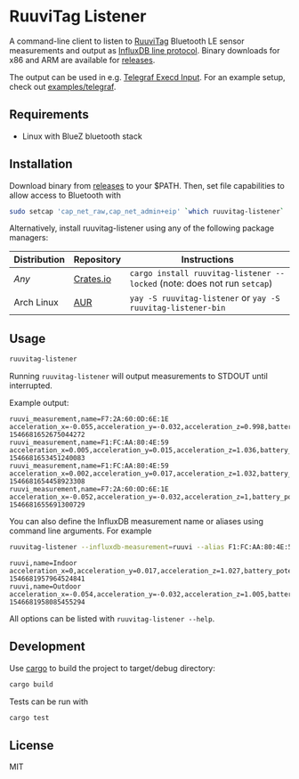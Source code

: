 # RuuviTag Listener

A command-line client to listen to [RuuviTag](https://ruuvi.com) Bluetooth LE sensor measurements and output as [InfluxDB line protocol](https://docs.influxdata.com/influxdb/v1.7/write_protocols/line_protocol_reference/). Binary downloads for x86 and ARM are available for [releases](https://github.com/lautis/ruuvitag-listener/releases).

The output can be used in e.g. [Telegraf Execd Input](https://github.com/influxdata/telegraf/tree/master/plugins/inputs/execd). For an example setup, check out [examples/telegraf](./examples/telegraf/README.md).

## Requirements

* Linux with BlueZ bluetooth stack

## Installation

Download binary from [releases](https://github.com/lautis/ruuvitag-listener/releases) to your $PATH. Then, set file capabilities to allow access to Bluetooth with

```sh
sudo setcap 'cap_net_raw,cap_net_admin+eip' `which ruuvitag-listener`
```

Alternatively, install ruuvitag-listener using any of the following package managers:

| Distribution  | Repository  | Instructions                                                             |
| ------------- | ----------- | ------------------------------------------------------------------------ |
| *Any*         | [Crates.io] | `cargo install ruuvitag-listener --locked` (note: does not run `setcap`) |
| Arch Linux    | [AUR]       | `yay -S ruuvitag-listener` or `yay -S ruuvitag-listener-bin`             |


[AUR]: https://aur.archlinux.org/packages/ruuvitag-listener
[Crates.io]: https://crates.io/crates/ruuvitag-listener

## Usage

```sh
ruuvitag-listener
```

Running `ruuvitag-listener` will output measurements to STDOUT until interrupted.

Example output:

```
ruuvi_measurement,name=F7:2A:60:0D:6E:1E acceleration_x=-0.055,acceleration_y=-0.032,acceleration_z=0.998,battery_potential=3.007,humidity=19.5,pressure=101.481,temperature=19.63 1546681652675044272
ruuvi_measurement,name=F1:FC:AA:80:4E:59 acceleration_x=0.005,acceleration_y=0.015,acceleration_z=1.036,battery_potential=2.989,humidity=17.5,pressure=101.536,temperature=21.97 1546681653451240083
ruuvi_measurement,name=F1:FC:AA:80:4E:59 acceleration_x=0.002,acceleration_y=0.017,acceleration_z=1.032,battery_potential=2.977,humidity=17.5,pressure=101.536,temperature=21.97 1546681654458923308
ruuvi_measurement,name=F7:2A:60:0D:6E:1E acceleration_x=-0.052,acceleration_y=-0.032,acceleration_z=1,battery_potential=3.013,humidity=19.5,pressure=101.481,temperature=19.63 1546681655691300729
```

You can also define the InfluxDB measurement name or aliases using command line arguments. For example

```sh
ruuvitag-listener --influxdb-measurement=ruuvi --alias F1:FC:AA:80:4E:59=Indoor --alias F7:2A:60:0D:6E:1E=Outdoor
```

```
ruuvi,name=Indoor acceleration_x=0,acceleration_y=0.017,acceleration_z=1.027,battery_potential=2.989,humidity=17.5,pressure=101.54,temperature=21.97 1546681957964524841
ruuvi,name=Outdoor acceleration_x=-0.054,acceleration_y=-0.032,acceleration_z=1.005,battery_potential=3.013,humidity=83.5,pressure=101.487,temperature=-5.63 1546681958085455294
```

All options can be listed with `ruuvitag-listener --help`.

## Development

Use [cargo](https://doc.rust-lang.org/stable/cargo/) to build the project to target/debug directory:

```sh
cargo build
```

Tests can be run with

```sh
cargo test
```

## License

MIT
